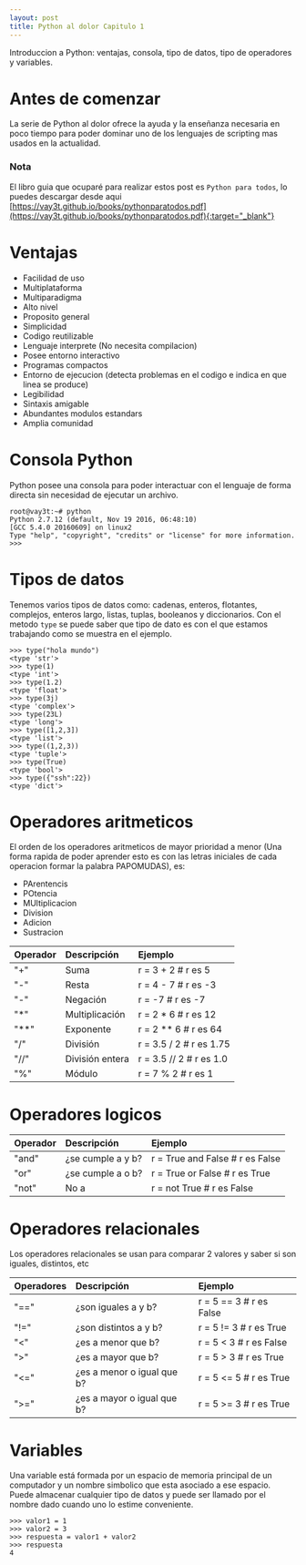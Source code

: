 ```yaml
---
layout: post
title: Python al dolor Capitulo 1
---
```


Introduccion a Python: ventajas, consola, tipo de datos, tipo de operadores y variables.

# Antes de comenzar
La serie de Python al dolor ofrece la ayuda y la enseñanza necesaria en poco tiempo para poder dominar uno de los lenguajes de scripting mas usados en la actualidad. 

### Nota
El libro guia que ocuparé para realizar estos post es `Python para todos`, lo puedes descargar desde aqui [https://vay3t.github.io/books/pythonparatodos.pdf](https://vay3t.github.io/books/pythonparatodos.pdf){:target="_blank"}

# Ventajas
* Facilidad de uso
* Multiplataforma
* Multiparadigma
* Alto nivel
* Proposito general
* Simplicidad
* Codigo reutilizable
* Lenguaje interprete (No necesita compilacion)
* Posee entorno interactivo
* Programas compactos
* Entorno de ejecucion (detecta problemas en el codigo e indica en que linea se produce)
* Legibilidad
* Sintaxis amigable
* Abundantes modulos estandars
* Amplia comunidad

# Consola Python
Python posee una consola para poder interactuar con el lenguaje de forma directa sin necesidad de ejecutar un archivo.

```
root@vay3t:~# python
Python 2.7.12 (default, Nov 19 2016, 06:48:10) 
[GCC 5.4.0 20160609] on linux2
Type "help", "copyright", "credits" or "license" for more information.
>>> 
```

# Tipos de datos
Tenemos varios tipos de datos como: cadenas, enteros, flotantes, complejos, enteros largo, listas, tuplas, booleanos y diccionarios. Con el metodo `type` se puede saber que tipo de dato es con el que estamos trabajando como se muestra en el ejemplo.

```
>>> type("hola mundo")
<type 'str'>
>>> type(1)
<type 'int'>
>>> type(1.2)
<type 'float'>
>>> type(3j)
<type 'complex'>
>>> type(23L)
<type 'long'>
>>> type([1,2,3])
<type 'list'>
>>> type((1,2,3))
<type 'tuple'>
>>> type(True)
<type 'bool'>
>>> type({"ssh":22})
<type 'dict'>
```


# Operadores aritmeticos
El orden de los operadores aritmeticos de mayor prioridad a menor (Una forma rapida de poder aprender esto es con las letras iniciales de cada operacion formar la palabra PAPOMUDAS), es:

* PArentencis
* POtencia
* MUltiplicacion
* Division
* Adicion
* Sustracion 

| Operador | Descripción | Ejemplo |
|---|:---|:---|
| "+" | Suma | r = 3 + 2 # r es 5 |
| "-" | Resta | r = 4 - 7 # r es -3 |
| "-" | Negación | r = -7 # r es -7 |
| "*" | Multiplicación | r = 2 * 6 # r es 12 |
| "**" | Exponente | r = 2 ** 6 # r es 64 |
| "/" | División | r = 3.5 / 2 # r es 1.75 |
| "//" | División entera | r = 3.5 // 2 # r es 1.0 |
| "%" | Módulo | r = 7 % 2 # r es 1 |

# Operadores logicos

Operador | Descripción | Ejemplo
|---|:---|:---|
"and" | ¿se cumple a y b? | r = True and False # r es False
"or" | ¿se cumple a o b? | r = True or False # r es True
"not" | No a | r = not True # r es False
 
# Operadores relacionales
Los operadores relacionales se usan para comparar 2 valores y saber si son iguales, distintos, etc

Operadores | Descripción | Ejemplo
|---|:---|:---|
"==" | ¿son iguales a y b? | r = 5 == 3 # r es False
"!=" | ¿son distintos a y b? | r = 5 != 3 # r es True
"<" | ¿es a menor que b? | r = 5 < 3 # r es False
">" | ¿es a mayor que b? | r = 5 > 3 # r es True
"<=" | ¿es a menor o igual que b? | r = 5 <= 5 # r es True
">=" | ¿es a mayor o igual que b? | r = 5 >= 3 # r es True

# Variables
Una variable está formada por un espacio de memoria principal de un computador y un nombre simbolico que esta asociado a ese espacio. Puede almacenar cualquier tipo de datos y puede ser llamado por el nombre dado cuando uno lo estime conveniente.

```
>>> valor1 = 1
>>> valor2 = 3
>>> respuesta = valor1 + valor2
>>> respuesta
4
```

